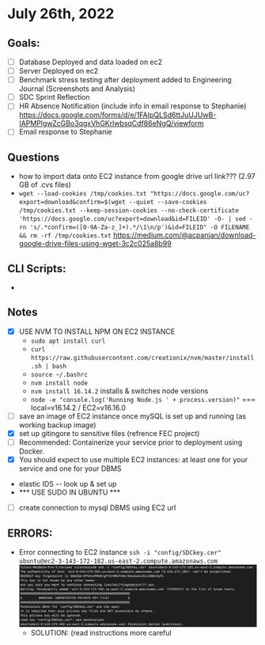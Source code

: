 # July 26th, 2022

## Goals:
- [ ] Database Deployed and data loaded on ec2
- [ ] Server Deployed on ec2
- [ ] Benchmark stress testing after deployment added to Engineering Journal (Screenshots and Analysis)
- [ ] SDC Sprint Reflection
- [ ] HR Absence Notification (include info in email response to Stephanie) https://docs.google.com/forms/d/e/1FAIpQLSd6ttJuUJUwB-IAPMPlgwZcGBo3qgxVhGKrlwbsqCdf86eNgQ/viewform
- [ ] Email response to Stephanie

## Questions
- how to import data onto EC2 instance from google drive url link??? (2.97 GB of .cvs files)
- ```wget --load-cookies /tmp/cookies.txt "https://docs.google.com/uc?export=download&confirm=$(wget --quiet --save-cookies /tmp/cookies.txt --keep-session-cookies --no-check-certificate 'https://docs.google.com/uc?export=download&id=FILEID' -O- | sed -rn 's/.*confirm=([0-9A-Za-z_]+).*/\1\n/p')&id=FILEID" -O FILENAME && rm -rf /tmp/cookies.txt``` https://medium.com/@acpanjan/download-google-drive-files-using-wget-3c2c025a8b99

## CLI Scripts:
-

## Notes
- [X] USE NVM TO INSTALL NPM ON EC2 INSTANCE
  - ```sudo apt install curl```
  - ```curl https://raw.githubusercontent.com/creationix/nvm/master/install.sh | bash```
  - ```source ~/.bashrc```
  - ```nvm install node```
  - ```nvm install 16.14.2``` installs & switches node versions
  - ```node -e "console.log('Running Node.js ' + process.version)"``` === local=v16.14.2 / EC2=v16.16.0
- [ ] save an image of EC2 instance once mySQL is set up and running (as working backup image)
- [X] set up gitingore to sensitive files (refrence FEC project)
- [ ] Recommended: Containerize your service prior to deployment using Docker.
- [X] You should expect to use multiple EC2 instances: at least one for your service and one for your DBMS
- elastic IDS -- look up & set up
- *** USE SUDO IN UBUNTU ***
- [ ] create connection to mysql DBMS using EC2 url


## ERRORS:
- Error connecting to EC2 instance ```ssh -i "config/SDCkey.cer" ubuntu@ec2-3-143-172-182.us-east-2.compute.amazonaws.com```
  ![](Resources/aws_error_1.png)
  - SOLUTION: (read instructions more careful